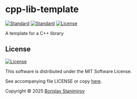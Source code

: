 # cpp-lib-template

[![Standard](https://img.shields.io/badge/C%2B%2B-20-blue.svg)](https://en.wikipedia.org/wiki/C%2B%2B11) [![Standard](https://img.shields.io/badge/C-11-purple.svg)](https://en.wikipedia.org/wiki/C99) [![License](https://img.shields.io/badge/license-MIT-blue.svg)](https://opensource.org/licenses/MIT)

A template for a C++ library

## License

[![License](https://img.shields.io/badge/license-MIT-blue.svg)](https://opensource.org/licenses/MIT)

This software is distributed under the MIT Software License.

See accompanying file LICENSE or copy [here](https://opensource.org/licenses/MIT).

Copyright &copy; 2025 [Borislav Stanimirov](http://github.com/iboB)

